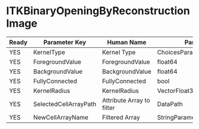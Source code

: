 # ITKBinaryOpeningByReconstructionImage #

| Ready | Parameter Key | Human Name | Parameter Type | Parameter Class |
|-------|---------------|------------|-----------------|----------------|
| YES | KernelType | Kernel Type | ChoicesParameter::ValueType | ChoicesParameter |
| YES | ForegroundValue | ForegroundValue | float64 | Float64Parameter |
| YES | BackgroundValue | BackgroundValue | float64 | Float64Parameter |
| YES | FullyConnected | FullyConnected | bool | BoolParameter |
| YES | KernelRadius | KernelRadius | VectorFloat32Parameter::ValueType | VectorFloat32Parameter |
| YES | SelectedCellArrayPath | Attribute Array to filter | DataPath | ArraySelectionParameter |
| YES | NewCellArrayName | Filtered Array | StringParameter::ValueType | StringParameter |
